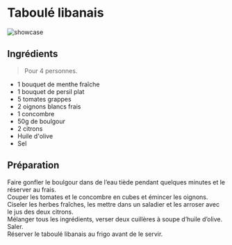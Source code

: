 # Taboulé libanais

![showcase](http://123veggie.fr/wp-content/uploads/2014/10/arton165-850x400.jpg)

## Ingrédients

> Pour 4 personnes.

* 1 bouquet de menthe fraîche
* 1 bouquet de persil plat
* 5 tomates grappes
* 2 oignons blancs frais
* 1 concombre
* 50g de boulgour
* 2 citrons
* Huile d'olive
* Sel

## Préparation

Faire gonfler le boulgour dans de l’eau tiède pendant quelques minutes et le réserver au frais.  
Couper les tomates et le concombre en cubes et émincer les oignons.  
Ciseler les herbes fraîches, les mettre dans un saladier et les arroser avec le jus des deux citrons.  
Mélanger tous les ingrédients, verser deux cuillères à soupe d’huile d’olive. Saler.  
Réserver le taboulé libanais au frigo avant de le servir.
